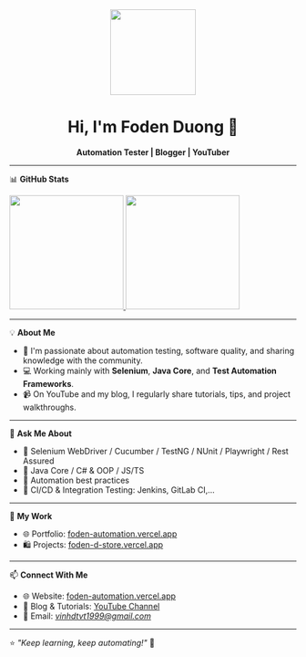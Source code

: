 <div align="center">
  <img src="https://media.giphy.com/media/bGgsc5mWoryfgKBx1u/giphy.gif" width="150" />
  <h1>Hi, I'm Foden Duong 👋</h1>
  <p><strong>Automation Tester | Blogger | YouTuber</strong></p>
</div>

---

📊 **GitHub Stats**

<a href="https://github.com/duongthanhvinhh/github-readme-stats">
  <img height="200" src="https://github-readme-stats.vercel.app/api?username=duongthanhvinhh&show_icons=true&theme=blue-green" />
</a>
<a href="https://github.com/duongthanhvinhh/convoychat">
  <img height="200" src="https://github-readme-stats.vercel.app/api/top-langs?username=duongthanhvinhh&layout=compact&langs_count=8&card_width=320" />
</a>

---

💡 **About Me**
- 🎯 I'm passionate about automation testing, software quality, and sharing knowledge with the community.
- 💻 Working mainly with **Selenium**, **Java Core**, and **Test Automation Frameworks**.
- 📹 On YouTube and my blog, I regularly share tutorials, tips, and project walkthroughs.
---

🧠 **Ask Me About**
- 🔹 Selenium WebDriver / Cucumber / TestNG / NUnit / Playwright / Rest Assured
- 🔹 Java Core / C# & OOP / JS/TS
- 🔹 Automation best practices
- 🔹 CI/CD & Integration Testing: Jenkins, GitLab CI,...
---

📁 **My Work**
- 🌐 Portfolio: [foden-automation.vercel.app](https://foden-automation.vercel.app/)
- 🛍️ Projects: [foden-d-store.vercel.app](https://foden-d-store-vercel.app/)
---

📫 **Connect With Me**
- 🌐 Website: [foden-automation.vercel.app](https://foden-automation.vercel.app/)
- 📝 Blog & Tutorials: [YouTube Channel](https://www.youtube.com/@vinhtester-automationstepb8208)
- 📧 Email: *vinhdtvt1999@gmail.com*
---

⭐ *"Keep learning, keep automating!"* 🚀
